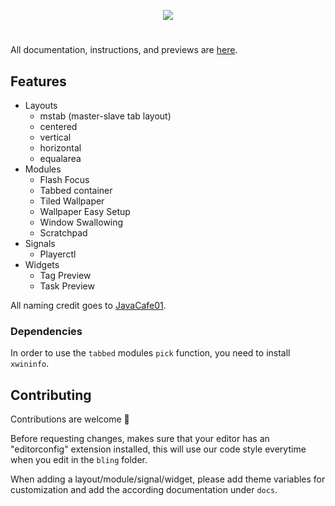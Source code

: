 <p align="center">
    <img src="/images/bling_banner.png" />
</p>
<h1 align="center"></h1>

All documentation, instructions, and previews are [here](https://blingcorp.github.io/bling/).

## Features

- Layouts
  - mstab (master-slave tab layout)
  - centered
  - vertical
  - horizontal
  - equalarea
- Modules
  - Flash Focus
  - Tabbed container
  - Tiled Wallpaper
  - Wallpaper Easy Setup
  - Window Swallowing
  - Scratchpad
- Signals
  - Playerctl
- Widgets
  - Tag Preview
  - Task Preview

All naming credit goes to [JavaCafe01](https://github.com/JavaCafe01).

### Dependencies

In order to use the `tabbed` modules `pick` function, you need to install `xwininfo`.

## Contributing

Contributions are welcome 💛

Before requesting changes, makes sure that your editor has an "editorconfig" extension installed, this will use our code style everytime when you edit in the `bling` folder.

When adding a layout/module/signal/widget, please add theme variables for customization and add the according documentation under `docs`.
